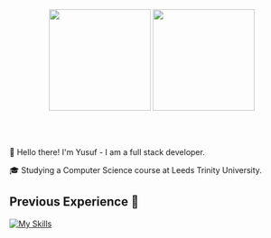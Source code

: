 <div align="center">
  <img height="180em" src="https://github-readme-stats-kappa-gules-60.vercel.app/api?username=yusadam9002&count_private=true&include_all_commits=true&theme=tokyonight" />
  <img height="180em" src="https://github-readme-stats-kappa-gules-60.vercel.app/api/top-langs/?username=yusadam9002&langs_count=5&theme=tokyonight"/>
</div>

<br></br>
<div align="left">
👋 Hello there! I'm Yusuf - I am a full stack developer.
  
🎓 Studying a Computer Science course at Leeds Trinity University.
</div>

## Previous Experience 📒
[![My Skills](https://skillicons.dev/icons?i=,css,html,java,js,nodejs,react,figma,androidstudio,python)](https://skillicons.dev)
